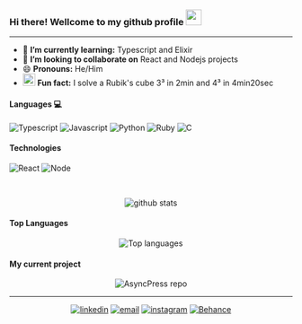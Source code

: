 ### Hi there! Wellcome to my github profile <img src="https://github.com/IncognitaDev/IncognitaDev/blob/master/icons/Hi.gif"  width="28px" height="28px"/>

---

- 🌱 **I’m currently learning:** Typescript and Elixir
- 👯 **I’m looking to collaborate on** React and Nodejs projects
- 😄 **Pronouns:** He/Him
- <img src="https://github.com/IncognitaDev/IncognitaDev/blob/master/icons/rubik.png"  width="22px" height="22px"/> **Fun fact:** I solve a Rubik's cube 3³ in 2min and 4³ in 4min20sec

#### Languages :computer:

![Typescript](https://github.com/IncognitaDev/IncognitaDev/blob/master/icons/ts.png) ![Javascript](https://github.com/IncognitaDev/IncognitaDev/blob/master/icons/js.png) ![Python](https://github.com/IncognitaDev/IncognitaDev/blob/master/icons/python.png) ![Ruby](https://github.com/IncognitaDev/IncognitaDev/blob/master/icons/ruby.png) ![C](https://github.com/IncognitaDev/IncognitaDev/blob/master/icons/c.png)

#### Technologies

![React](https://github.com/IncognitaDev/IncognitaDev/blob/master/icons/react.png) ![Node](https://github.com/IncognitaDev/IncognitaDev/blob/master/icons/node.png)

&nbsp;

<p align=center> 
  <img src="https://github-readme-stats.vercel.app/api?username=IncognitaDev&theme=radical" alt="github stats"/></br>
</p> 

#### Top Languages

<p align=center> 
  <img src="https://github-readme-stats.vercel.app/api/top-langs/?username=IncognitaDev&theme=radical" alt="Top languages"/>
</p> 

#### My current project

<p align=center>
  <img src="https://github-readme-stats.vercel.app/api/pin/?username=AndreM-Gomes&repo=async-press&title_color=2f80ed&theme=radical" alt="AsyncPress repo" ><br>
</p>


---

<p align=center> 
  <a href="https://www.linkedin.com/in/luisvssousa/"><img src="https://github.com/IncognitaDev/IncognitaDev/blob/master/icons/linkedin.png" alt="linkedin"/></a>
  <a href="mailto:lv-ss@hotmail.com"><img src="https://github.com/IncognitaDev/IncognitaDev/blob/master/icons/email.png" alt="email"/></a>
  <a href="https://www.instagram.com/lu_vss/"><img src="https://github.com/IncognitaDev/IncognitaDev/blob/master/icons/Instagram.png" alt="instagram"/></a>
  <a href="https://www.behance.net/IncognitaArt"><img src="https://github.com/IncognitaDev/IncognitaDev/blob/master/icons/Behance.png" alt="Behance"/></a>
</p>
